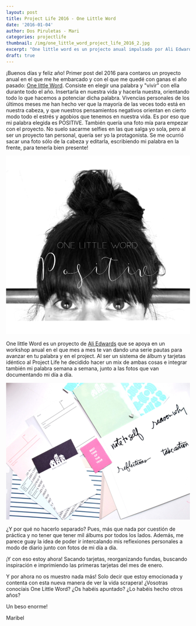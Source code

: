 ```yaml
---
layout: post
title: Project Life 2016 - One Little Word
date: '2016-01-04'
author: Dos Piruletas - Mari
categories: projectlife
thumbnail: /img/one_little_word_project_life_2016_2.jpg
excerpt: "One little word es un projecto anual impulsado por Ali Edwards en el que elegimos una palabra como lema y la hacemos parte de nuestra vida y nuestras vivencias durante todo el año. Mi palabra para el 2016 es Positive y la voy a integrar con mi Project Life. ¡Os cuento cómo!"
draft: true
---
```

<!-- more -->

¡Buenos días y feliz año! Primer post del 2016 para contaros un proyecto anual en el que me he embarcado y con el que me quedé con ganas el año pasado: [One little Word](http://aliedwards.com/one-little-word). Consiste en elegir una palabra y "vivir" con ella durante todo el año. Insertarla en nuestra vida y hacerla nuestra, orientando todo lo que hacemos a potenciar dicha palabra. Vivencias personales de los últimos meses me han hecho ver que la mayoría de las veces todo está en nuestra cabeza, y que nuestros pensamientos negativos orientan en cierto modo todo el estrés y agobios que tenemos en nuestra vida. Es por eso que mi palabra elegida es POSITIVE. También quería una foto mía para empezar con el proyecto. No suelo sacarme selfies en las que salga yo sola, pero al ser un proyecto tan personal, quería ser yo la protagonista. Se me ocurrió sacar una foto sólo de la cabeza y editarla, escribiendo mi palabra en la frente, para tenerla bien presente!  

![imagen](/img/one_little_word_project_life_2016.jpg)

One little Word es un proyecto de [Ali Edwards](http://aliedwards.com/) que se apoya en un workshop anual en el que mes a mes te van dando una serie pautas para avanzar en tu palabra y en el project. Al ser un sistema de álbum y tarjetas idéntico al Project Life he decidido hacer un mix de ambas cosas e integrar también mi palabra semana a semana, junto a las fotos que van documentando mi día a día. 

![imagen](/img/one_little_word_project_life_2016_2.jpg)

¿Y por qué no hacerlo separado? Pues, más que nada por cuestión de práctica y no tener que tener mil álbums por todos los lados. Además, me parece guay la idea de poder ir intercalando mis reflexiones personales a modo de diario junto con fotos de mi día a día. 

¡Y con eso estoy ahora! Sacando tarjetas, reorganizando fundas, buscando inspiración e imprimiendo las primeras tarjetas del mes de enero. 

Y por ahora no os muestro nada más! Solo decir que estoy emocionada y contenta con esta nueva manera de ver la vida scrapera! ¿Vosotras conocíais One Little Word? ¿Os habéis apuntado? ¿Lo habéis hecho otros años?

Un beso enorme!

Maribel



